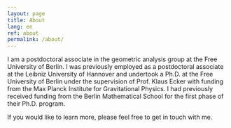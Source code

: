 ```yaml
---
layout: page
title: About
lang: en
ref: about
permalink: /about/
---
```


I am a postdoctoral associate in the geometric analysis group at the Free University of Berlin. I was previously employed as a postdoctoral associate at the Leibniz University of Hannover and undertook a Ph.D. at the Free University of Berlin under the supervision of Prof. Klaus Ecker with funding from the Max Planck Institute for Gravitational Physics. I had previously received funding from the Berlin Mathematical School for the first phase of their Ph.D. program.

If you would like to learn more, please feel free to get in touch with me.
